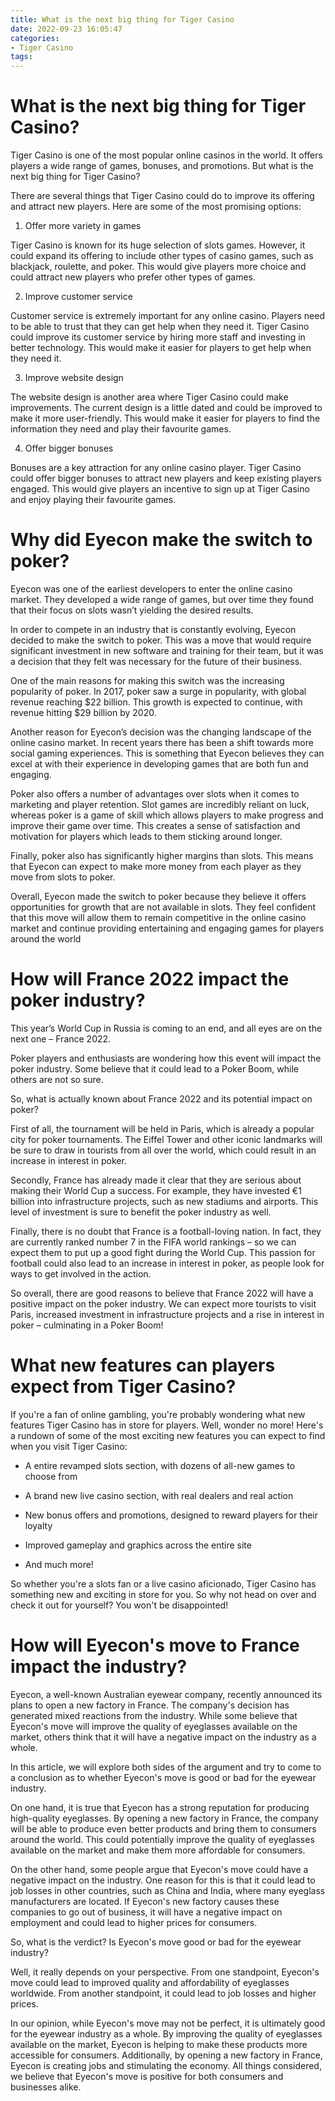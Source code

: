 ```yaml
---
title: What is the next big thing for Tiger Casino
date: 2022-09-23 16:05:47
categories:
- Tiger Casino
tags:
---
```



#  What is the next big thing for Tiger Casino?

Tiger Casino is one of the most popular online casinos in the world. It offers players a wide range of games, bonuses, and promotions. But what is the next big thing for Tiger Casino?

There are several things that Tiger Casino could do to improve its offering and attract new players. Here are some of the most promising options:

1. Offer more variety in games

Tiger Casino is known for its huge selection of slots games. However, it could expand its offering to include other types of casino games, such as blackjack, roulette, and poker. This would give players more choice and could attract new players who prefer other types of games.

2. Improve customer service

Customer service is extremely important for any online casino. Players need to be able to trust that they can get help when they need it. Tiger Casino could improve its customer service by hiring more staff and investing in better technology. This would make it easier for players to get help when they need it.

3. Improve website design

The website design is another area where Tiger Casino could make improvements. The current design is a little dated and could be improved to make it more user-friendly. This would make it easier for players to find the information they need and play their favourite games.

4. Offer bigger bonuses

Bonuses are a key attraction for any online casino player. Tiger Casino could offer bigger bonuses to attract new players and keep existing players engaged. This would give players an incentive to sign up at Tiger Casino and enjoy playing their favourite games.

#  Why did Eyecon make the switch to poker?

Eyecon was one of the earliest developers to enter the online casino market. They developed a wide range of games, but over time they found that their focus on slots wasn’t yielding the desired results.

In order to compete in an industry that is constantly evolving, Eyecon decided to make the switch to poker. This was a move that would require significant investment in new software and training for their team, but it was a decision that they felt was necessary for the future of their business.

One of the main reasons for making this switch was the increasing popularity of poker. In 2017, poker saw a surge in popularity, with global revenue reaching $22 billion. This growth is expected to continue, with revenue hitting $29 billion by 2020.

Another reason for Eyecon’s decision was the changing landscape of the online casino market. In recent years there has been a shift towards more social gaming experiences. This is something that Eyecon believes they can excel at with their experience in developing games that are both fun and engaging.

Poker also offers a number of advantages over slots when it comes to marketing and player retention. Slot games are incredibly reliant on luck, whereas poker is a game of skill which allows players to make progress and improve their game over time. This creates a sense of satisfaction and motivation for players which leads to them sticking around longer.

Finally, poker also has significantly higher margins than slots. This means that Eyecon can expect to make more money from each player as they move from slots to poker.

Overall, Eyecon made the switch to poker because they believe it offers opportunities for growth that are not available in slots. They feel confident that this move will allow them to remain competitive in the online casino market and continue providing entertaining and engaging games for players around the world

#  How will France 2022 impact the poker industry?

This year’s World Cup in Russia is coming to an end, and all eyes are on the next one – France 2022.

Poker players and enthusiasts are wondering how this event will impact the poker industry. Some believe that it could lead to a Poker Boom, while others are not so sure.

So, what is actually known about France 2022 and its potential impact on poker?

First of all, the tournament will be held in Paris, which is already a popular city for poker tournaments. The Eiffel Tower and other iconic landmarks will be sure to draw in tourists from all over the world, which could result in an increase in interest in poker.

Secondly, France has already made it clear that they are serious about making their World Cup a success. For example, they have invested €1 billion into infrastructure projects, such as new stadiums and airports. This level of investment is sure to benefit the poker industry as well.

Finally, there is no doubt that France is a football-loving nation. In fact, they are currently ranked number 7 in the FIFA world rankings – so we can expect them to put up a good fight during the World Cup. This passion for football could also lead to an increase in interest in poker, as people look for ways to get involved in the action.

So overall, there are good reasons to believe that France 2022 will have a positive impact on the poker industry. We can expect more tourists to visit Paris, increased investment in infrastructure projects and a rise in interest in poker – culminating in a Poker Boom!

#  What new features can players expect from Tiger Casino?

If you're a fan of online gambling, you're probably wondering what new features Tiger Casino has in store for players. Well, wonder no more! Here's a rundown of some of the most exciting new features you can expect to find when you visit Tiger Casino:

- A entire revamped slots section, with dozens of all-new games to choose from

- A brand new live casino section, with real dealers and real action

- New bonus offers and promotions, designed to reward players for their loyalty

- Improved gameplay and graphics across the entire site

- And much more!

So whether you're a slots fan or a live casino aficionado, Tiger Casino has something new and exciting in store for you. So why not head on over and check it out for yourself? You won't be disappointed!

#  How will Eyecon's move to France impact the industry?

Eyecon, a well-known Australian eyewear company, recently announced its plans to open a new factory in France. The company's decision has generated mixed reactions from the industry. While some believe that Eyecon's move will improve the quality of eyeglasses available on the market, others think that it will have a negative impact on the industry as a whole.

In this article, we will explore both sides of the argument and try to come to a conclusion as to whether Eyecon's move is good or bad for the eyewear industry.

On one hand, it is true that Eyecon has a strong reputation for producing high-quality eyeglasses. By opening a new factory in France, the company will be able to produce even better products and bring them to consumers around the world. This could potentially improve the quality of eyeglasses available on the market and make them more affordable for consumers.

On the other hand, some people argue that Eyecon's move could have a negative impact on the industry. One reason for this is that it could lead to job losses in other countries, such as China and India, where many eyeglass manufacturers are located. If Eyecon's new factory causes these companies to go out of business, it will have a negative impact on employment and could lead to higher prices for consumers.

So, what is the verdict? Is Eyecon's move good or bad for the eyewear industry?

Well, it really depends on your perspective. From one standpoint, Eyecon's move could lead to improved quality and affordability of eyeglasses worldwide. From another standpoint, it could lead to job losses and higher prices.

In our opinion, while Eyecon's move may not be perfect, it is ultimately good for the eyewear industry as a whole. By improving the quality of eyeglasses available on the market, Eyecon is helping to make these products more accessible for consumers. Additionally, by opening a new factory in France, Eyecon is creating jobs and stimulating the economy. All things considered, we believe that Eyecon's move is positive for both consumers and businesses alike.